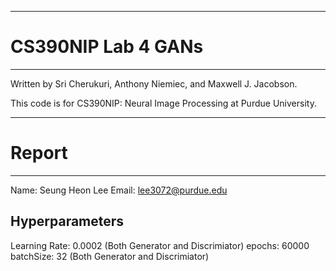 --------------------------------------------------------------------------------
# CS390NIP Lab 4 GANs
--------------------------------------------------------------------------------

Written by Sri Cherukuri, Anthony Niemiec, and Maxwell J. Jacobson.


This code is for CS390NIP: Neural Image Processing at Purdue University.


--------------------------------------------------------------------------------

# Report
--------------------------------------------------------------------------------

Name: Seung Heon Lee
Email: lee3072@purdue.edu


## Hyperparameters
Learning Rate: 0.0002 (Both Generator and Discrimiator)
epochs: 60000
batchSize: 32 (Both Generator and Discrimiator)
